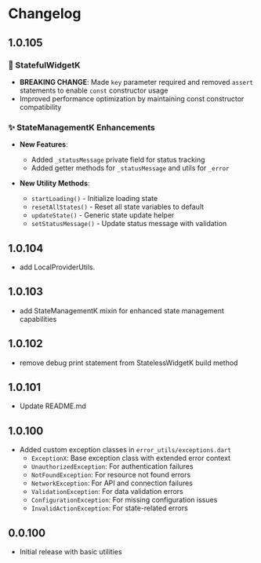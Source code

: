 # Changelog

## 1.0.105
### 🔧 StatefulWidgetK
- **BREAKING CHANGE**: Made `key` parameter required and removed `assert` statements to enable `const` constructor usage
- Improved performance optimization by maintaining const constructor compatibility

### ✨ StateManagementK Enhancements
- **New Features**:
  - Added `_statusMessage` private field for status tracking
  - Added getter methods for `_statusMessage` and utils for `_error`
  
- **New Utility Methods**:
  - `startLoading()` - Initialize loading state
  - `resetAllStates()` - Reset all state variables to default
  - `updateState()` - Generic state update helper
  - `setStatusMessage()` - Update status message with validation



## 1.0.104
* add LocalProviderUtils.

## 1.0.103
* add StateManagementK mixin for enhanced state management capabilities

## 1.0.102
* remove debug print statement from StatelessWidgetK build method

## 1.0.101
* Update README.md

## 1.0.100

* Added custom exception classes in `error_utils/exceptions.dart`
  * `ExceptionX`: Base exception class with extended error context
  * `UnauthorizedException`: For authentication failures
  * `NotFoundException`: For resource not found errors
  * `NetworkException`: For API and connection failures
  * `ValidationException`: For data validation errors
  * `ConfigurationException`: For missing configuration issues
  * `InvalidActionException`: For state-related errors

## 0.0.100

* Initial release with basic utilities
